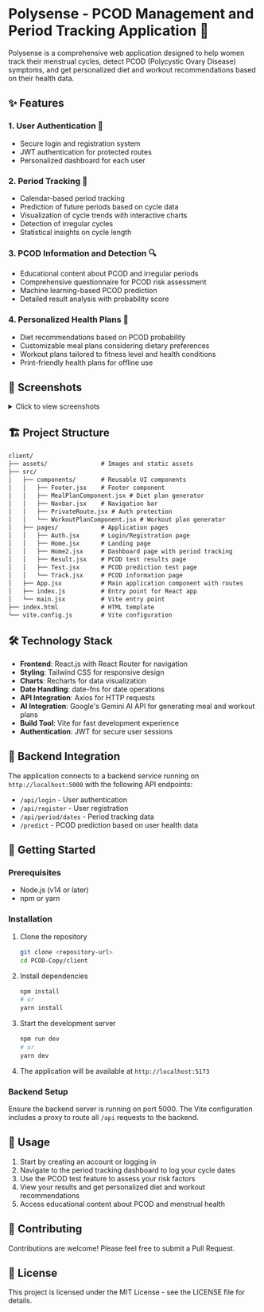 # Polysense - PCOD Management and Period Tracking Application 🌸

Polysense is a comprehensive web application designed to help women track their menstrual cycles, detect PCOD (Polycystic Ovary Disease) symptoms, and get personalized diet and workout recommendations based on their health data.

## ✨ Features

### 1. User Authentication 🔐
- Secure login and registration system
- JWT authentication for protected routes
- Personalized dashboard for each user

### 2. Period Tracking 📆
- Calendar-based period tracking
- Prediction of future periods based on cycle data
- Visualization of cycle trends with interactive charts
- Detection of irregular cycles
- Statistical insights on cycle length

### 3. PCOD Information and Detection 🔍
- Educational content about PCOD and irregular periods
- Comprehensive questionnaire for PCOD risk assessment
- Machine learning-based PCOD prediction
- Detailed result analysis with probability score

### 4. Personalized Health Plans 💪
- Diet recommendations based on PCOD probability
- Customizable meal plans considering dietary preferences
- Workout plans tailored to fitness level and health conditions
- Print-friendly health plans for offline use

## 📸 Screenshots

<details>
<summary>Click to view screenshots</summary>

### Home Page
![Home Page](https://raw.githubusercontent.com/labdhi02/Polysesne---Early-Stage-PCOD-Detection/main/client/assets/ReademeImage/home.png)


### Period Tracking Dashboard
![Dashboard](screenshots/dashboard.png)

### PCOD Test
![PCOD Test](screenshots/test.png)

### Results Page
![Results](screenshots/results.png)

### Meal Plan
![Meal Plan](screenshots/meal-plan.png)

### Workout Plan
![Workout Plan](screenshots/workout-plan.png)

</details>

## 🏗️ Project Structure

```
client/
├── assets/               # Images and static assets
├── src/
│   ├── components/       # Reusable UI components
│   │   ├── Footer.jsx    # Footer component
│   │   ├── MealPlanComponent.jsx # Diet plan generator
│   │   ├── Navbar.jsx    # Navigation bar
│   │   ├── PrivateRoute.jsx # Auth protection
│   │   └── WorkoutPlanComponent.jsx # Workout plan generator
│   ├── pages/            # Application pages
│   │   ├── Auth.jsx      # Login/Registration page
│   │   ├── Home.jsx      # Landing page
│   │   ├── Home2.jsx     # Dashboard page with period tracking
│   │   ├── Result.jsx    # PCOD test results page
│   │   ├── Test.jsx      # PCOD prediction test page
│   │   └── Track.jsx     # PCOD information page
│   ├── App.jsx           # Main application component with routes
│   ├── index.js          # Entry point for React app
│   └── main.jsx          # Vite entry point
├── index.html            # HTML template
└── vite.config.js        # Vite configuration
```

## 🛠️ Technology Stack

- **Frontend**: React.js with React Router for navigation
- **Styling**: Tailwind CSS for responsive design
- **Charts**: Recharts for data visualization
- **Date Handling**: date-fns for date operations
- **API Integration**: Axios for HTTP requests
- **AI Integration**: Google's Gemini AI API for generating meal and workout plans
- **Build Tool**: Vite for fast development experience
- **Authentication**: JWT for secure user sessions

## 🔄 Backend Integration

The application connects to a backend service running on `http://localhost:5000` with the following API endpoints:
- `/api/login` - User authentication
- `/api/register` - User registration
- `/api/period/dates` - Period tracking data
- `/predict` - PCOD prediction based on user health data

## 🚀 Getting Started

### Prerequisites
- Node.js (v14 or later)
- npm or yarn

### Installation

1. Clone the repository
   ```bash
   git clone <repository-url>
   cd PCOD-Copy/client
   ```

2. Install dependencies
   ```bash
   npm install
   # or
   yarn install
   ```

3. Start the development server
   ```bash
   npm run dev
   # or
   yarn dev
   ```

4. The application will be available at `http://localhost:5173`

### Backend Setup

Ensure the backend server is running on port 5000. The Vite configuration includes a proxy to route all `/api` requests to the backend.

## 📱 Usage

1. Start by creating an account or logging in
2. Navigate to the period tracking dashboard to log your cycle dates
3. Use the PCOD test feature to assess your risk factors
4. View your results and get personalized diet and workout recommendations
5. Access educational content about PCOD and menstrual health

## 👥 Contributing

Contributions are welcome! Please feel free to submit a Pull Request.

## 📄 License

This project is licensed under the MIT License - see the LICENSE file for details.

